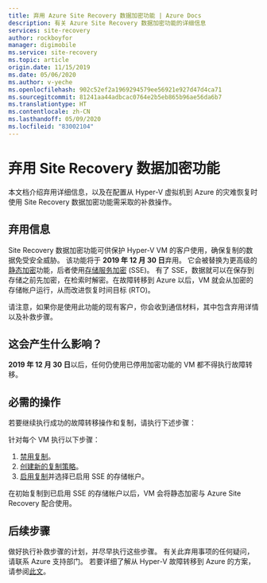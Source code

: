 ```yaml
---
title: 弃用 Azure Site Recovery 数据加密功能 | Azure Docs
description: 有关 Azure Site Recovery 数据加密功能的详细信息
services: site-recovery
author: rockboyfor
manager: digimobile
ms.service: site-recovery
ms.topic: article
origin.date: 11/15/2019
ms.date: 05/06/2020
ms.author: v-yeche
ms.openlocfilehash: 902c52ef2a1969294579ee56921e927d47d4ca71
ms.sourcegitcommit: 81241aa44adbcac0764e2b5eb865b96ae56da6b7
ms.translationtype: HT
ms.contentlocale: zh-CN
ms.lasthandoff: 05/09/2020
ms.locfileid: "83002104"
---
```

<!--Characters Content only-->
# <a name="deprecation-of-site-recovery-data-encryption-feature"></a>弃用 Site Recovery 数据加密功能

本文档介绍弃用详细信息，以及在配置从 Hyper-V 虚拟机到 Azure 的灾难恢复时使用 Site Recovery 数据加密功能需采取的补救操作。 

## <a name="deprecation-information"></a>弃用信息

Site Recovery 数据加密功能可供保护 Hyper-V VM 的客户使用，确保复制的数据免受安全威胁。 该功能将于 **2019 年 12 月 30 日**弃用。 它会被替换为更高级的[静态加密](https://azure.microsoft.com/blog/azure-site-recovery-encryption-at-rest/)功能，后者使用[存储服务加密](/storage/common/storage-service-encryption) (SSE)。 有了 SSE，数据就可以在保存到存储之前先加密，在检索时解密。在故障转移到 Azure 以后，VM 就会从加密的存储帐户运行，从而改进恢复时间目标 (RTO)。

请注意，如果你是使用此功能的现有客户，你会收到通信材料，其中包含弃用详情以及补救步骤。 

## <a name="what-are-the-implications"></a>这会产生什么影响？

**2019 年 12 月 30 日**以后，任何仍使用已停用加密功能的 VM 都不得执行故障转移。 

## <a name="required-action"></a>必需的操作
若要继续执行成功的故障转移操作和复制，请执行下述步骤：

针对每个 VM 执行以下步骤： 
1. [禁用复制](/site-recovery/site-recovery-manage-registration-and-protection#disable-protection-for-a-hyper-v-virtual-machine-replicating-to-azure-using-the-system-center-vmm-to-azure-scenario)。
2. [创建新的复制策略](/site-recovery/hyper-v-azure-tutorial#set-up-a-replication-policy)。
3. [启用复制](/site-recovery/hyper-v-vmm-azure-tutorial#enable-replication)并选择已启用 SSE 的存储帐户。

在初始复制到已启用 SSE 的存储帐户以后，VM 会将静态加密与 Azure Site Recovery 配合使用。

## <a name="next-steps"></a>后续步骤
做好执行补救步骤的计划，并尽早执行这些步骤。 有关此弃用事项的任何疑问，请联系 Azure 支持部门。 若要详细了解从 Hyper-V 故障转移到 Azure 的方案，请参阅[此文](hyper-v-vmm-architecture.md)。

<!-- Update_Description: new article about encryption feature deprecation -->
<!--NEW.date: 12/16/2019-->